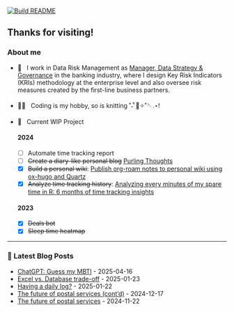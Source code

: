 [![Build README](https://github.com/aster-hu/aster-hu/actions/workflows/build.yml/badge.svg)](https://github.com/aster-hu/aster-hu/actions/workflows/build.yml)

## Thanks for visiting!

### About me

- 💼 &nbsp; I work in Data Risk Management as [Manager, Data Strategy & Governance](https://www.linkedin.com/in/asterhu/) in the banking industry, where I design Key Risk Indicators (KRIs) methodology at the enterprise level and also oversee risk measures created by the first-line business partners.

- 👩‍💻 &nbsp; Coding is my hobby, so is knitting ˚˖𓍢ִ໋🧶✧˚🪡.⋆! 

- 🚀 &nbsp; Current WIP Project

  #### 2024
  - [ ] Automate time tracking report
  - [ ] ~~Create a diary-like personal blog~~ [Purling Thoughts](https://thoughts.asterhu.com/)
  - [x] ~~Build a personal wiki~~: [Publish org-roam notes to personal wiki using ox-hugo and Quartz](https://www.asterhu.com/post/20240220-publish-org-roam-with-quartz-oxhugo/)
  - [x] ~~Analyze time tracking history~~: [Analyzing every minutes of my spare time in R: 6 months of time tracking insights](https://www.asterhu.com/post/2023-09-18-time-tracking-analysis/)
 
  #### 2023
  - [x] ~~Deals bot~~
  - [x] ~~Sleep time heatmap~~

---

### 🔖 Latest Blog Posts
<!-- Blogpost starts -->
* [ChatGPT: Guess my MBTI](https://www.asterhu.com/thoughts/chatgpt_guess_mbti.html) - 2025-04-16
* [Excel vs. Database trade-off](https://www.asterhu.com/thoughts/excel_database_trade_off.html) - 2025-01-23
* [Having a daily log?](https://www.asterhu.com/thoughts/daily_log.html) - 2025-01-22
* [The future of postal services (cont’d)](https://www.asterhu.com/thoughts/the_future_of_postal_services_cont_d.html) - 2024-12-17
* [The future of postal services](https://www.asterhu.com/thoughts/the_future_of_postal_services.html) - 2024-11-22
<!-- Blogpost ends -->
